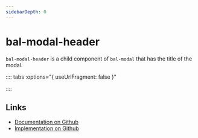 ```yaml
---
sidebarDepth: 0
---
```



# bal-modal-header

`bal-modal-header` is a child component of `bal-modal` that has the title of the modal.




:::: tabs :options="{ useUrlFragment: false }"


::::

## Links

* [Documentation on Github](https://github.com/baloise/design-system/blob/master/docs/src/components/components/bal-modal-header.md)
* [Implementation on Github](https://github.com/baloise/design-system/blob/master/packages/components/src/components/bal-modal-header)

